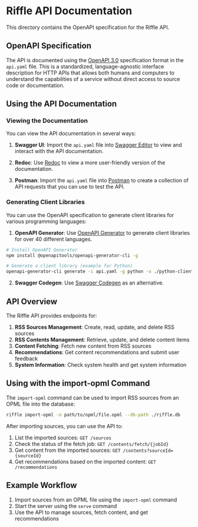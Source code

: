 # Riffle API Documentation

This directory contains the OpenAPI specification for the Riffle API.

## OpenAPI Specification

The API is documented using the [OpenAPI 3.0](https://swagger.io/specification/) specification format in the `api.yaml` file. This is a standardized, language-agnostic interface description for HTTP APIs that allows both humans and computers to understand the capabilities of a service without direct access to source code or documentation.

## Using the API Documentation

### Viewing the Documentation

You can view the API documentation in several ways:

1. **Swagger UI**: Import the `api.yaml` file into [Swagger Editor](https://editor.swagger.io/) to view and interact with the API documentation.

2. **Redoc**: Use [Redoc](https://redocly.github.io/redoc/) to view a more user-friendly version of the documentation.

3. **Postman**: Import the `api.yaml` file into [Postman](https://www.postman.com/) to create a collection of API requests that you can use to test the API.

### Generating Client Libraries

You can use the OpenAPI specification to generate client libraries for various programming languages:

1. **OpenAPI Generator**: Use [OpenAPI Generator](https://openapi-generator.tech/) to generate client libraries for over 40 different languages.

```bash
# Install OpenAPI Generator
npm install @openapitools/openapi-generator-cli -g

# Generate a client library (example for Python)
openapi-generator-cli generate -i api.yaml -g python -o ./python-client
```

2. **Swagger Codegen**: Use [Swagger Codegen](https://github.com/swagger-api/swagger-codegen) as an alternative.

## API Overview

The Riffle API provides endpoints for:

1. **RSS Sources Management**: Create, read, update, and delete RSS sources
2. **RSS Contents Management**: Retrieve, update, and delete content items
3. **Content Fetching**: Fetch new content from RSS sources
4. **Recommendations**: Get content recommendations and submit user feedback
5. **System Information**: Check system health and get system information

## Using with the import-opml Command

The `import-opml` command can be used to import RSS sources from an OPML file into the database:

```bash
riffle import-opml -o path/to/opml/file.opml --db-path ./riffle.db
```

After importing sources, you can use the API to:

1. List the imported sources: `GET /sources`
2. Check the status of the fetch job: `GET /contents/fetch/{jobId}`
3. Get content from the imported sources: `GET /contents?sourceId={sourceId}`
4. Get recommendations based on the imported content: `GET /recommendations`

## Example Workflow

1. Import sources from an OPML file using the `import-opml` command
2. Start the server using the `serve` command
3. Use the API to manage sources, fetch content, and get recommendations 